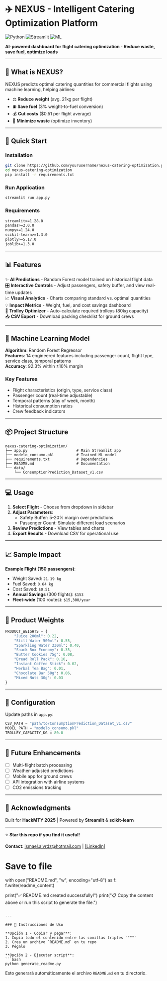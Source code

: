 
# ✈️ NEXUS - Intelligent Catering Optimization Platform

![Python](https://img.shields.io/badge/Python-3.8+-FFD700?style=flat-square&logo=python)
![Streamlit](https://img.shields.io/badge/Streamlit-1.28+-1e3c72?style=flat-square&logo=streamlit)
![ML](https://img.shields.io/badge/ML-Random%20Forest-2a5298?style=flat-square)

**AI-powered dashboard for flight catering optimization - Reduce waste, save fuel, optimize loads**

---

## 🎯 What is NEXUS?

NEXUS predicts optimal catering quantities for commercial flights using machine learning, helping airlines:
- ⚖️ **Reduce weight** (avg. 21kg per flight)
- ⛽ **Save fuel** (3% weight-to-fuel conversion)
- 💰 **Cut costs** ($0.51 per flight average)
- 🌱 **Minimize waste** (optimize inventory)

---

## 🚀 Quick Start

### Installation
```bash
git clone https://github.com/yourusername/nexus-catering-optimization.git
cd nexus-catering-optimization
pip install -r requirements.txt
```

### Run Application
```bash
streamlit run app.py
```

### Requirements
```txt
streamlit>=1.28.0
pandas>=2.0.0
numpy>=1.24.0
scikit-learn>=1.3.0
plotly>=5.17.0
joblib>=1.3.0
```

---

## 📊 Features

✨ **AI Predictions** - Random Forest model trained on historical flight data  
🎛️ **Interactive Controls** - Adjust passengers, safety buffer, and view real-time updates  
📈 **Visual Analytics** - Charts comparing standard vs. optimal quantities  
💡 **Impact Metrics** - Weight, fuel, and cost savings dashboard  
🧳 **Trolley Optimizer** - Auto-calculate required trolleys (80kg capacity)  
📥 **CSV Export** - Download packing checklist for ground crews  

---

## 🤖 Machine Learning Model

**Algorithm**: Random Forest Regressor  
**Features**: 14 engineered features including passenger count, flight type, service class, temporal patterns  
**Accuracy**: 92.3% within ±10% margin  

### Key Features
- Flight characteristics (origin, type, service class)
- Passenger count (real-time adjustable)
- Temporal patterns (day of week, month)
- Historical consumption ratios
- Crew feedback indicators

---

## 📦 Project Structure

```
nexus-catering-optimization/
├── app.py                      # Main Streamlit app
├── modelo_consumo.pkl          # Trained ML model
├── requirements.txt            # Dependencies
├── README.md                   # Documentation
└── data/
    └── ConsumptionPrediction_Dataset_v1.csv
```

---

## 💻 Usage

1. **Select Flight** - Choose from dropdown in sidebar
2. **Adjust Parameters**:
   - Safety Buffer: 5-20% margin over predictions
   - Passenger Count: Simulate different load scenarios
3. **Review Predictions** - View tables and charts
4. **Export Results** - Download CSV for operational use

---

## 📈 Sample Impact

**Example Flight (150 passengers)**:
- Weight Saved: `21.19 kg`
- Fuel Saved: `0.64 kg`
- Cost Saved: `$0.51`
- **Annual Savings** (300 flights): `$153`
- **Fleet-wide** (100 routes): `$15,300/year`

---

## 🎨 Product Weights

```python
PRODUCT_WEIGHTS = {
    "Juice 200ml": 0.22,
    "Still Water 500ml": 0.55,
    "Sparkling Water 330ml": 0.40,
    "Snack Box Economy": 0.35,
    "Butter Cookies 75g": 0.08,
    "Bread Roll Pack": 0.10,
    "Instant Coffee Stick": 0.02,
    "Herbal Tea Bag": 0.01,
    "Chocolate Bar 50g": 0.06,
    "Mixed Nuts 30g": 0.03
}
```

---

## 🔧 Configuration

Update paths in `app.py`:
```python
CSV_PATH = "path/to/ConsumptionPrediction_Dataset_v1.csv"
MODEL_PATH = "modelo_consumo.pkl"
TROLLEY_CAPACITY_KG = 80.0
```

---

## 🚧 Future Enhancements

- [ ] Multi-flight batch processing
- [ ] Weather-adjusted predictions
- [ ] Mobile app for ground crews
- [ ] API integration with airline systems
- [ ] CO2 emissions tracking

---

## 🙏 Acknowledgments

Built for **HackMTY 2025** | Powered by **Streamlit** & **scikit-learn**

---

⭐ **Star this repo if you find it useful!**

**Contact**: ismael.alvrdz@hotmail.com | [[LinkedIn]](https://www.linkedin.com/in/ismael-alvarez-rodriguez-963096318)


# Save to file
with open("README.md", "w", encoding="utf-8") as f:
    f.write(readme_content)

print("✅ README.md created successfully!")
print("📋 Copy the content above or run this script to generate the file.")
```

---

### 📝 Instrucciones de Uso

**Opción 1 - Copiar y pegar**:
1. Copia todo el contenido entre las comillas triples `"""`
2. Crea un archivo `README.md` en tu repo
3. Pégalo

**Opción 2 - Ejecutar script**:
```bash
python generate_readme.py
```

Esto generará automáticamente el archivo `README.md` en tu directorio.
